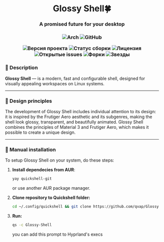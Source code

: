 <h1 align="center">
  Glossy Shell🍀
</h1>
<h3 align="center">
A promised future for your desktop
</h2>
<h3 align="center">
  
![Arch](https://img.shields.io/badge/Arch%20Linux-1793D1?logo=arch-linux&logoColor=fff&style=for-the-badge) ![GitHub](https://img.shields.io/badge/github-%23121011.svg?style=for-the-badge&logo=github&logoColor=white)

![Версия проекта](https://img.shields.io/badge/version-0.0.1-blue) ![Статус сборки](https://img.shields.io/badge/build-passing-brightgreen) ![Лицензия](https://img.shields.io/badge/license-MIT-green) ![Открытые issues](https://img.shields.io/github/issues/qvap/glossy-shell) ![Форки](https://img.shields.io/github/forks/qvap/glossy-shell) ![Звезды](https://img.shields.io/github/stars/qvap/glossy-shell)

</h3>

### 🐋 Description

**Glossy Shell** — is a modern, fast and configurable shell, designed for visually appealing workspaces on Linux systems.

---

### 🐠 Design principles

The development of Glossy Shell includes individual attention to its design: it is inspired by the Frutiger Aero aesthetic and its subgenres,
making the shell look glossy, transparent, and beautifully animated. Glossy Shell combines the principles of Material 3 and Frutiger Aero,
which makes it possible to create a unique design.

---

### 🦋 Manual installation

To setup Glossy Shell on your system, do these steps:
1. **Install dependecies from AUR**:
    ```sh
    yay quickshell-git
    ```
    or use another AUR package manager.

2.  **Clone repository to Quickshell folder:**
    ```sh
    cd ~/.config/quickshell && git clone https://github.com/qvap/Glossy-Shell.git
    ```

3.  **Run:**
    ```sh
    qs -c Glossy-Shell
    ```
    
    you can add this prompt to Hyprland's execs
